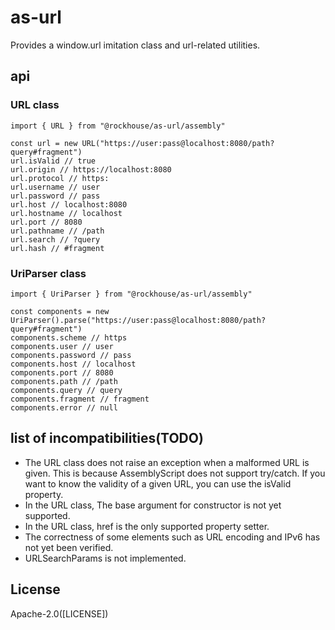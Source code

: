 # as-url
Provides a window.url imitation class and url-related utilities.

## api

### URL class
```
import { URL } from "@rockhouse/as-url/assembly"

const url = new URL("https://user:pass@localhost:8080/path?query#fragment")
url.isValid // true
url.origin // https://localhost:8080
url.protocol // https:
url.username // user
url.password // pass
url.host // localhost:8080
url.hostname // localhost
url.port // 8080
url.pathname // /path
url.search // ?query
url.hash // #fragment
```

### UriParser class
```
import { UriParser } from "@rockhouse/as-url/assembly"

const components = new UriParser().parse("https://user:pass@localhost:8080/path?query#fragment")
components.scheme // https
components.user // user
components.password // pass
components.host // localhost
components.port // 8080
components.path // /path
components.query // query
components.fragment // fragment
components.error // null
```

## list of incompatibilities(TODO)
- The URL class does not raise an exception when a malformed URL is given. This is because AssemblyScript does not support try/catch. If you want to know the validity of a given URL, you can use the isValid property.
- In the URL class, The base argument for constructor is not yet supported.
- In the URL class, href is the only supported property setter.
- The correctness of some elements such as URL encoding and IPv6 has not yet been verified.
- URLSearchParams is not implemented.

## License
Apache-2.0([LICENSE])